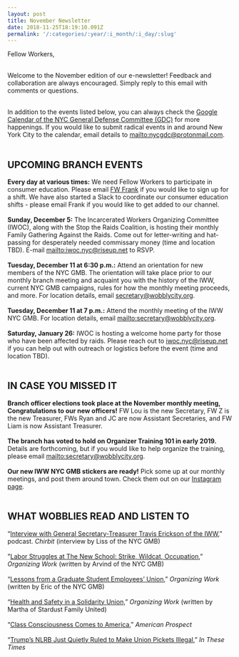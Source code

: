 ```yaml
---
layout: post
title: November Newsletter
date: 2018-11-25T18:19:10.091Z
permalink: '/:categories/:year/:i_month/:i_day/:slug'
---
```

Fellow Workers,<br><br>

Welcome  to the November edition of our e-newsletter! Feedback and collaboration  are always encouraged. Simply reply to this email with comments or questions.<br><br>

In addition to the events listed below, you can always check the [Google Calendar of the NYC General Defense Committee (GDC)](https://calendar.google.com/calendar/embed?src=nycgdc%40protonmail.com&ctz=America/New_York) for more happenings. If you would like to submit radical events in and around New York City to the calendar, email details to <mailto:nycgdc@protonmail.com>.<br><br>

## UPCOMING BRANCH EVENTS

**Every day at various times:** We need Fellow Workers to participate in consumer education. Please email [FW Frank](mailto:secretary@wobblycity.org) if you would like to sign up for a shift. We have also started a Slack to coordinate our consumer education shifts - please email Frank if you would like to get added to our channel.
<br><br>
**Sunday, December 5:** The Incarcerated  Workers Organizing Committee (IWOC), along with the Stop the Raids Coalition,  is hosting their monthly Family Gathering Against the Raids. Come out for letter-writing and hat-passing for desperately needed commissary money (time and location TBD). E-mail <mailto:iwoc.nyc@riseup.net> to RSVP.
<br><br>
**Tuesday, December 11 at 6:30 p.m.:** Attend  an orientation for new members of the NYC GMB. The orientation will take place prior to our monthly branch meeting and acquaint you with the  history of the IWW, current NYC GMB campaigns, rules for how the  monthly meeting proceeds, and more. For location details, email secretary@wobblycity.org.
<br><br>
**Tuesday, December 11 at 7 p.m.:** Attend the monthly meeting of the IWW NYC GMB. For location details, email <mailto:secretary@wobblycity.org>.
<br><br>
**Saturday, January 26:** IWOC is hosting a welcome home party for those who have been affected by raids. Please reach out to iwoc.nyc@riseup.net if you can help out with outreach or logistics before the event (time and location TBD).
<br><br>

## IN CASE YOU MISSED IT

**Branch officer elections took place at the November monthly meeting, Congratulations to our new officers!** FW Lou is the new Secretary, FW Z is the new Treasurer, FWs Ryan and JC are now Assistant Secretaries, and FW Liam is now Assistant Treasurer.
<br><br>
**The branch has voted to hold on Organizer Training 101 in early 2019.** Details are forthcoming, but if you would like to help organize the training, please email <mailto:secretary@wobblycity.org>.
<br><br>
**Our new IWW NYC GMB stickers are ready!** Pick some up at our monthly meetings, and post them around town. Check them out on our [Instagram page](https://www.instagram.com/iwwnyc/).
<br><br>

## WHAT WOBBLIES READ AND LISTEN TO

“[Interview with General Secretary-Treasurer Travis Erickson of the IWW](https://chirb.it/n45nNG),” podcast. _Chirbit_ (interview by Liss of the NYC GMB)
<br><br>
"[Labor Struggles at The New School: Strike, Wildcat, Occupation](http://organizing.work/2018/09/labor-struggles-at-the-new-school-strike-wildcat-occupation/),” _Organizing Work_ (written by Arvind of the NYC GMB)
<br><br>
“[Lessons from a Graduate Student Employees’ Union](http://organizing.work/2018/10/lessons-from-a-graduate-student-employees-union/),” _Organizing Work_ (written by Eric of the NYC GMB)
<br><br>
“[Health and Safety in a Solidarity Union,](http://organizing.work/2018/10/health-and-safety-in-a-solidarity-union/)” _Organizing Work_ (written by Martha of Stardust Family United)
<br><br>
“[Class Consciousness Comes to America](http://prospect.org/article/class-consciousness-comes-america),” _American Prospect_
<br><br>
“[Trump’s NLRB Just Quietly Ruled to Make Union Pickets Illegal](http://inthesetimes.com/working/entry/21530/trump_nlrb_union_pickets_illegal_labor_joint_employer),” _In These Times_
